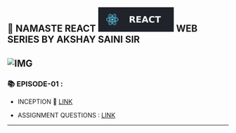 ## 🙏 NAMASTE REACT ![img](./images/react.svg)   WEB SERIES BY AKSHAY SAINI SIR
![IMG](https://img.shields.io/badge/NAMASTE%20REACT%20---%23FF5733
)
---



### 📚 EPISODE-01 : 

- INCEPTION 📁 [LINK](https://github.com/kapilsarkar/NAMASTE--REACT/tree/main/EPISODE-01-INCEPTION)

- ASSIGNMENT QUESTIONS :  [LINK](https://github.com/kapilsarkar/NAMASTE--REACT/blob/main/NOTES/ASSIGNMENT%20QUESTIONS/Chapter%2B01%2B-%2BInception.pdf)

---

